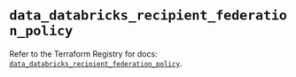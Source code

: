 # `data_databricks_recipient_federation_policy`

Refer to the Terraform Registry for docs: [`data_databricks_recipient_federation_policy`](https://registry.terraform.io/providers/databricks/databricks/1.82.0/docs/data-sources/recipient_federation_policy).
